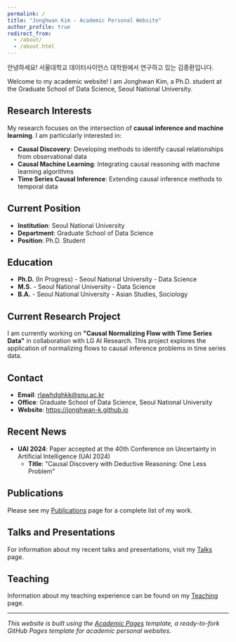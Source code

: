 ```yaml
---
permalink: /
title: "Jonghwan Kim - Academic Personal Website"
author_profile: true
redirect_from: 
  - /about/
  - /about.html
---
```


안녕하세요! 서울대학교 데이터사이언스 대학원에서 연구하고 있는 김종환입니다.

Welcome to my academic website! I am Jonghwan Kim, a Ph.D. student at the Graduate School of Data Science, Seoul National University.

## Research Interests

My research focuses on the intersection of **causal inference and machine learning**. I am particularly interested in:

- **Causal Discovery**: Developing methods to identify causal relationships from observational data
- **Causal Machine Learning**: Integrating causal reasoning with machine learning algorithms
- **Time Series Causal Inference**: Extending causal inference methods to temporal data

## Current Position

- **Institution**: Seoul National University
- **Department**: Graduate School of Data Science
- **Position**: Ph.D. Student

## Education

- **Ph.D.** (In Progress) - Seoul National University - Data Science
- **M.S.** - Seoul National University - Data Science
- **B.A.** - Seoul National University - Asian Studies, Sociology

## Current Research Project

I am currently working on **"Causal Normalizing Flow with Time Series Data"** in collaboration with LG AI Research. This project explores the application of normalizing flows to causal inference problems in time series data.

## Contact

- **Email**: rlawhdghkk@snu.ac.kr
- **Office**: Graduate School of Data Science, Seoul National University
- **Website**: https://jonghwan-k.github.io

## Recent News

- **UAI 2024**: Paper accepted at the 40th Conference on Uncertainty in Artificial Intelligence (UAI 2024)
  - **Title**: "Causal Discovery with Deductive Reasoning: One Less Problem"

## Publications

Please see my [Publications](/publications/) page for a complete list of my work.

## Talks and Presentations

For information about my recent talks and presentations, visit my [Talks](/talks/) page.

## Teaching

Information about my teaching experience can be found on my [Teaching](/teaching/) page.

---

*This website is built using the [Academic Pages](https://github.com/academicpages/academicpages.github.io) template, a ready-to-fork GitHub Pages template for academic personal websites.*
